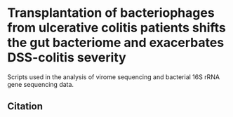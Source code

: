 # Transplantation of bacteriophages from ulcerative colitis patients shifts the gut bacteriome and exacerbates DSS-colitis severity

Scripts used in the analysis of virome sequencing and bacterial 16S rRNA gene sequencing data.

## Citation


